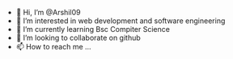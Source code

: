 - 👋 Hi, I’m @Arshil09
- 👀 I’m interested in web development and software engineering
- 🌱 I’m currently learning Bsc Compiter Science
- 💞️ I’m looking to collaborate on github
- 📫 How to reach me ...

<!---
Arshil09/Arshil09 is a ✨ special ✨ repository because its `README.md` (this file) appears on your GitHub profile.
You can click the Preview link to take a look at your changes.
--->
